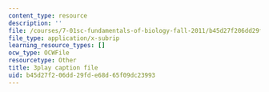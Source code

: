 ```yaml
---
content_type: resource
description: ''
file: /courses/7-01sc-fundamentals-of-biology-fall-2011/b45d27f206dd29fde68d65f09dc23993_OBloWTHFPZc.srt
file_type: application/x-subrip
learning_resource_types: []
ocw_type: OCWFile
resourcetype: Other
title: 3play caption file
uid: b45d27f2-06dd-29fd-e68d-65f09dc23993
---
```

